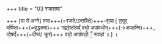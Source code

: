 +++
title = "03 रजाशया"

+++
[या ते॑ अग्ने] रजा+++(=रजते/ऽन्तरिक्षे)+++-श॒या [ त॒नूर्  
वर्षि॑ष्ठा+++(=वृद्धतमा)+++ गह्वरे॒ष्ठोग्रव्ँ वचो॒ अपा॑वधीम्+++(→अपहन्मि)+++,,  
त्वे॒षव्ँ+++(=दीप्तं/ क्रूरं)+++ वचो॒ अपा॑वधी॒ँ॒ स्वाहा॑ ॥ ] ।